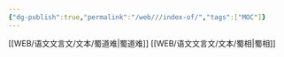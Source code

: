 ```yaml
---
{"dg-publish":true,"permalink":"/web///index-of/","tags":["MOC"]}
---
```



 [[WEB/语文文言文/文本/蜀道难\|蜀道难]]
 [[WEB/语文文言文/文本/蜀相\|蜀相]]

